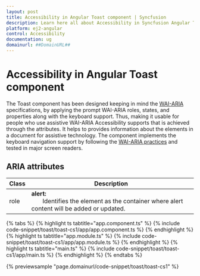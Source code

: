```yaml
---
layout: post
title: Accessibility in Angular Toast component | Syncfusion
description: Learn here all about Accessibility in Syncfusion Angular Toast component of Syncfusion Essential JS 2 and more.
platform: ej2-angular
control: Accessibility 
documentation: ug
domainurl: ##DomainURL##
---
```


# Accessibility in Angular Toast component

The Toast component has been designed keeping in mind the [WAI-ARIA](http://www.w3.org/WAI/PF/aria-practices/) specifications, by applying
 the prompt WAI-ARIA roles, states, and properties along with the keyboard support. Thus, making it usable for people who use assistive WAI-ARIA Accessibility supports that is achieved through the attributes.
It helps to provides information about the elements in a document for assistive technology.
The component implements the keyboard navigation support by following the
  [WAI-ARIA practices](https://www.w3.org/TR/wai-aria-practices/) and tested in major screen readers.

## ARIA attributes

<!-- markdownlint-disable MD033 -->

| Class | Description |
| -------- | -------- |
| role | <b>alert:</b> <br/>   &nbsp;&nbsp;&nbsp;&nbsp;&nbsp;&nbsp; Identifies the element as the container where alert content will be added or updated. |

{% tabs %}
{% highlight ts tabtitle="app.component.ts" %}
{% include code-snippet/toast/toast-cs1/app/app.component.ts %}
{% endhighlight %}
{% highlight ts tabtitle="app.module.ts" %}
{% include code-snippet/toast/toast-cs1/app/app.module.ts %}
{% endhighlight %}
{% highlight ts tabtitle="main.ts" %}
{% include code-snippet/toast/toast-cs1/app/main.ts %}
{% endhighlight %}
{% endtabs %}
  
{% previewsample "page.domainurl/code-snippet/toast/toast-cs1" %}